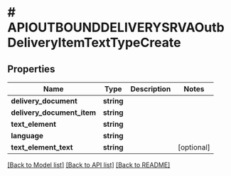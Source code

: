 # # APIOUTBOUNDDELIVERYSRVAOutbDeliveryItemTextTypeCreate

## Properties

Name | Type | Description | Notes
------------ | ------------- | ------------- | -------------
**delivery_document** | **string** |  |
**delivery_document_item** | **string** |  |
**text_element** | **string** |  |
**language** | **string** |  |
**text_element_text** | **string** |  | [optional]

[[Back to Model list]](../../README.md#models) [[Back to API list]](../../README.md#endpoints) [[Back to README]](../../README.md)
